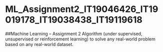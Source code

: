 # ML_Assignment2_IT19046426_IT19019178_IT19038438_IT19119618
##Machine Learning – Assignment 2 
Algorithm (under supervised, unsupervised or reinforcement learning) to solve any real-world problem based on any real-world dataset.
